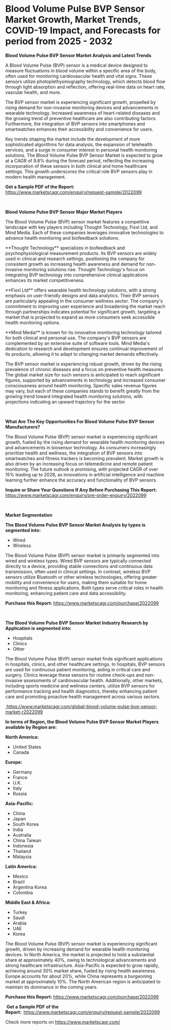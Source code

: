 <p><h1>Blood Volume Pulse BVP Sensor Market Growth, Market Trends, COVID-19 Impact, and Forecasts for period from 2025 - 2032</h1></p><p><strong>Blood Volume Pulse BVP Sensor Market Analysis and Latest Trends</strong></p>
<p><p>A Blood Volume Pulse (BVP) sensor is a medical device designed to measure fluctuations in blood volume within a specific area of the body, often used for monitoring cardiovascular health and vital signs. These sensors utilize photoplethysmography technology, which detects blood flow through light absorption and reflection, offering real-time data on heart rate, vascular health, and more. </p><p>The BVP sensor market is experiencing significant growth, propelled by rising demand for non-invasive monitoring devices and advancements in wearable technology. Increased awareness of heart-related diseases and the growing trend of preventive healthcare are also contributing factors. Furthermore, the integration of BVP sensors into smartphones and smartwatches enhances their accessibility and convenience for users. </p><p>Key trends shaping the market include the development of more sophisticated algorithms for data analysis, the expansion of telehealth services, and a surge in consumer interest in personal health monitoring solutions. The Blood Volume Pulse BVP Sensor Market is expected to grow at a CAGR of 9.8% during the forecast period, reflecting the increasing incorporation of these sensors in both clinical and home healthcare settings. This growth underscores the critical role BVP sensors play in modern health management.</p></p>
<p><strong>Get a Sample PDF of the Report:&nbsp;</strong> <a href="https://www.marketscagr.com/enquiry/request-sample/2022099?utm_campaign=2939&utm_medium=2&utm_source=Github&utm_content=ia&utm_term=29032025&utm_id=blood-volume-pulse-bvp-sensor">https://www.marketscagr.com/enquiry/request-sample/2022099</a></p>
<p>&nbsp;</p>
<p><strong>Blood Volume Pulse BVP Sensor Major Market Players</strong></p>
<p><p>The Blood Volume Pulse (BVP) sensor market features a competitive landscape with key players including Thought Technology, Fixxl Ltd, and Mind Media. Each of these companies leverages innovative technologies to advance health monitoring and biofeedback solutions.</p><p>**Thought Technology** specializes in biofeedback and psychophysiological measurement products. Its BVP sensors are widely used in clinical and research settings, positioning the company for consistent growth as increasing health awareness and demand for non-invasive monitoring solutions rise. Thought Technology's focus on integrating BVP technology into comprehensive clinical applications enhances its market competitiveness.</p><p>**Fixxl Ltd** offers wearable health technology solutions, with a strong emphasis on user-friendly designs and data analytics. Their BVP sensors are particularly appealing in the consumer wellness sector. The company's commitment to improving user experience and broadening the market reach through partnerships indicates potential for significant growth, targeting a market that is projected to expand as more consumers seek accessible health monitoring options.</p><p>**Mind Media** is known for its innovative monitoring technology tailored for both clinical and personal use. The company's BVP sensors are complemented by an extensive suite of software tools. Mind Media's dedication to research and development ensures continual improvement of its products, allowing it to adapt to changing market demands effectively.</p><p>The BVP sensor market is experiencing robust growth, driven by the rising prevalence of chronic diseases and a focus on preventive health measures. The global market size for such sensors is anticipated to reach significant figures, supported by advancements in technology and increased consumer consciousness around health monitoring. Specific sales revenue figures may vary, but each of these companies stands to benefit greatly from the growing trend toward integrated health monitoring solutions, with projections indicating an upward trajectory for the sector.</p></p>
<p>&nbsp;</p>
<p><strong>What Are The Key Opportunities For Blood Volume Pulse BVP Sensor Manufacturers?</strong></p>
<p><p>The Blood Volume Pulse (BVP) sensor market is experiencing significant growth, fueled by the rising demand for wearable health monitoring devices and advancements in biosensor technology. As consumers increasingly prioritize health and wellness, the integration of BVP sensors into smartwatches and fitness trackers is becoming prevalent. Market growth is also driven by an increasing focus on telemedicine and remote patient monitoring. The future outlook is promising, with projected CAGR of over 15% leading up to 2028, as innovations in artificial intelligence and machine learning further enhance the accuracy and functionality of BVP sensors.</p></p>
<p><strong>Inquire or Share Your Questions If Any Before Purchasing This Report:</strong> <a href="https://www.marketscagr.com/enquiry/pre-order-enquiry/2022099?utm_campaign=2939&utm_medium=2&utm_source=Github&utm_content=ia&utm_term=29032025&utm_id=blood-volume-pulse-bvp-sensor">https://www.marketscagr.com/enquiry/pre-order-enquiry/2022099</a></p>
<p>&nbsp;</p>
<p><strong>Market Segmentation</strong></p>
<p><strong>The Blood Volume Pulse BVP Sensor Market Analysis by types is segmented into:</strong></p>
<p><ul><li>Wired</li><li>Wireless</li></ul></p>
<p><p>The Blood Volume Pulse (BVP) sensor market is primarily segmented into wired and wireless types. Wired BVP sensors are typically connected directly to a device, providing stable connections and continuous data transmission, often used in clinical settings. In contrast, wireless BVP sensors utilize Bluetooth or other wireless technologies, offering greater mobility and convenience for users, making them suitable for home monitoring and fitness applications. Both types serve critical roles in health monitoring, enhancing patient care and data accessibility.</p></p>
<p><strong>Purchase this Report:&nbsp;</strong><a href="https://www.marketscagr.com/purchase/2022099?utm_campaign=2939&utm_medium=2&utm_source=Github&utm_content=ia&utm_term=29032025&utm_id=blood-volume-pulse-bvp-sensor">https://www.marketscagr.com/purchase/2022099</a></p>
<p>&nbsp;</p>
<p><strong>The Blood Volume Pulse BVP Sensor Market Industry Research by Application is segmented into:</strong></p>
<p><ul><li>Hospitals</li><li>Clinics</li><li>Other</li></ul></p>
<p><p>The Blood Volume Pulse (BVP) sensor market finds significant applications in hospitals, clinics, and other healthcare settings. In hospitals, BVP sensors are used for continuous patient monitoring, aiding in critical care and surgery. Clinics leverage these sensors for routine check-ups and non-invasive assessments of cardiovascular health. Additionally, other markets, including sports medicine and wellness centers, utilize BVP sensors for performance tracking and health diagnostics, thereby enhancing patient care and promoting proactive health management across various sectors.</p></p>
<p><a href="https://www.marketscagr.com/global-blood-volume-pulse-bvp-sensor-market-r2022099?utm_campaign=2939&utm_medium=2&utm_source=Github&utm_content=ia&utm_term=29032025&utm_id=blood-volume-pulse-bvp-sensor">&nbsp;https://www.marketscagr.com/global-blood-volume-pulse-bvp-sensor-market-r2022099</a></p>
<p><strong>In terms of Region, the Blood Volume Pulse BVP Sensor Market Players available by Region are:</strong></p>
<p>
    <p> <strong> North America: </strong>
        <ul>
            <li>United States</li>
            <li>Canada</li>
        </ul>
        </p> 
    <p> <strong> Europe: </strong>
        <ul>
            <li>Germany</li>
            <li>France</li>
            <li>U.K.</li>
            <li>Italy</li>
            <li>Russia</li>
        </ul>
        </p> 
    <p> <strong> Asia-Pacific: </strong>
        <ul>
            <li>China</li>
            <li>Japan</li>
            <li>South Korea</li>
            <li>India</li>
            <li>Australia</li>
            <li>China Taiwan</li>
            <li>Indonesia</li>
            <li>Thailand</li>
            <li>Malaysia</li>
        </ul>
        </p> 
    <p> <strong> Latin America: </strong>
        <ul>
            <li>Mexico</li>
            <li>Brazil</li>
            <li>Argentina Korea</li>
            <li>Colombia</li>
        </ul>
        </p> 
    <p> <strong> Middle East & Africa: </strong>
        <ul>
            <li>Turkey</li>
            <li>Saudi</li>
            <li>Arabia</li>
            <li>UAE</li>
            <li>Korea</li>
        </ul>
    </p>
    </p>
<p><p>The Blood Volume Pulse (BVP) sensor market is experiencing significant growth, driven by increasing demand for wearable health monitoring devices. In North America, the market is projected to hold a substantial share at approximately 40%, owing to technological advancements and strong healthcare infrastructure. Asia-Pacific is expected to grow rapidly, achieving around 30% market share, fueled by rising health awareness. Europe accounts for about 20%, while China represents a burgeoning market at approximately 10%. The North American region is anticipated to maintain its dominance in the coming years.</p></p>
<p><strong>Purchase this Report: </strong><a href="https://www.marketscagr.com/purchase/2022099?utm_campaign=2939&utm_medium=2&utm_source=Github&utm_content=ia&utm_term=29032025&utm_id=blood-volume-pulse-bvp-sensor">https://www.marketscagr.com/purchase/2022099</a></p>
<p>&nbsp;<strong>Get a Sample PDF of the Report:&nbsp;&nbsp;</strong><a href="https://www.marketscagr.com/enquiry/request-sample/2022099?utm_campaign=2939&utm_medium=2&utm_source=Github&utm_content=ia&utm_term=29032025&utm_id=blood-volume-pulse-bvp-sensor">https://www.marketscagr.com/enquiry/request-sample/2022099</a></p>
<p><strong></strong></p>
<p>Check more reports on <a href="https://www.marketscagr.com/?utm_campaign=2939&utm_medium=2&utm_source=Github&utm_content=ia&utm_term=29032025&utm_id=blood-volume-pulse-bvp-sensor">https://www.marketscagr.com/</a></p>